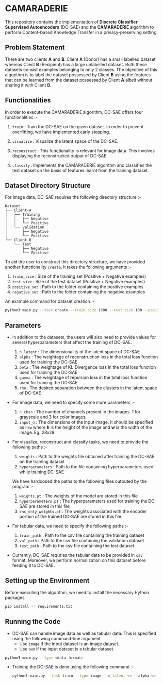 # CAMARADERIE

This repository contains the implementation of **Discrete Classifier Supervised Autoencoders** (DC-SAE) and the **CAMARADERIE** algorithm to perform Content-based Knowledge Transfer in a privacy-preserving setting.

## Problem Statement

There are two clients **A** and **B**. Client **A** (Donor) has a small labelled dataset whereas Client **B** (Recipient) has a large unlabelled dataset. Both these datasets consist examples belonging to only 2 classes. The objective of this algorithm is to label the dataset possessed by Client **B** using the features that can be learned from the dataset possessed by Client **A** albeit without sharing it with Client **B**.

## Functionalities

In order to execute the CAMARADERIE algorithm, DC-SAE offers four functionalities :-

1. `train` : Train the DC-SAE on the given dataset. In order to prevent overfitting, we have implemented early stopping. 

2. `visualize` : Visualize the latent space of the DC-SAE.

3. `reconstruct` : This functionality is relevant for image data. This involves displaying the reconstructed output of DC-SAE.

4. `classify` : Implements the CAMARADERIE algorithm and classifies the test dataset on the basis of features learnt from the training dataset.

## Dataset Directory Structure

For image data, DC-SAE requires the following directory structure :-

```
Dataset
├── Client-A
│   ├── Training
│   │   ├── Negative
│   │   └── Positive
│   └── Validation
│       ├── Negative
│       └── Positive
└── Client-B
    └── Test
        ├── Negative
        └── Positive
```

To aid the user to construct this directory structure, we have provided another functionality `create`. It takes the following arguments :-

1. `train_size` : Size of the training set (Positive + Negative examples)
2. `test_size` : Size of the test dataset (Positive + Negative examples)
3. `positive_set` : Path to the folder containing the positive examples
4. `negative_set` : Path to the folder containing the negative examples

An example command for dataset creation :-

```bash
python3 main.py --task create --train_size 1000 --test_size 100 --positive_set ./foo --negative_set ./bar
```

## Parameters 

- In addition to the datasets, the users will also need to provide values for several hyperparameters that affect the training of DC-SAE.

  1. `n_latent` : The dimensionality of the latent space of DC-SAE
  2. `alpha` : The weightage of reconstruction loss in the total loss function used for training the DC-SAE
  3. `beta` : The weightage of KL Divergence loss in the total loss function used for training the DC-SAE
  4. `gamma` : The weightage of repulsion loss in the total loss function used for training the DC-SAE
  5. `rho` : The desired separation between the clusters in the latent space of DC-SAE

- For image data, we need to specify some more parameters :- 

  1. `n_chan` : The number of channels present in the images. 1 for grayscale and 3 for color images.
  2. `input_d` : The dimensions of the input image. It should be specified as `hxw` where **h** is the height of the image and **w** is the width of the image. Eg. 28x28

- For visualize, reconstruct and classify tasks, we need to provide the following paths :-

  1. `weights` : Path to the weights file obtained after training the DC-SAE on the training dataset
  2. `hyperparameters` : Path to the file containing hyperparameters used while training DC-SAE

  We have hardcoded the paths to the following files outputed by the program :-

  1. `weights.pt` : The weights of the model are stored in this file
  2. `hyperparameters.pt` : The hyperparameters used for training the DC-SAE are stored in this file
  3. `enc_only_weights.pt` : The weights associated with the encoder portion of the trained DC-SAE are stored in this file.

- For tabular data, we need to specify the following paths :-

  1. `train_path` : Path to the csv file containing the training dataset
  2. `val_path` : Path to the csv file containing the validation dataset
  3. `test_path` : Path to the csv file containing the test dataset

- Currently, DC-SAE requries the tabular data to be provided in `csv` format. Moreover, we perform normalization on this dataset before feeding it to DC-SAE.

## Setting up the Environment

Before executing the algorithm, we need to install the necessary Python packages

```bash
pip install -r requirements.txt
```

## Running the Code

- DC-SAE can handle image data as well as tabular data. This is specified using the following command-line argument
  - Use `image` if the input dataset is an image dataset.
  - Use `num` if the input dataset is a tabular dataset.
```bash
python3 main.py --type <data format>
```

  

- Training the DC-SAE is done using the following command :- 

  ```bash
  python3 main.py --task train --type image --n_latent <> --alpha <> --beta <> --gamma <> --rho <> --n_chan <> --input_d <>
  ```

